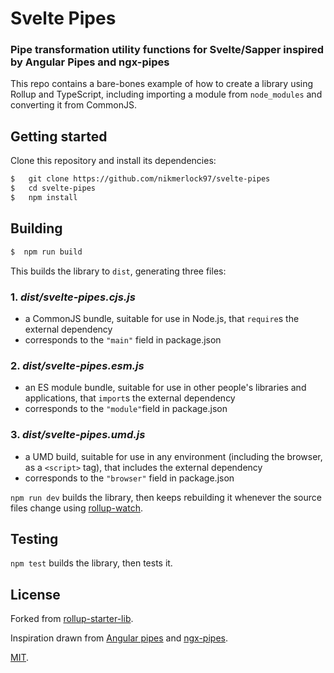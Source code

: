 # Svelte Pipes

### Pipe transformation utility functions for Svelte/Sapper inspired by Angular Pipes and ngx-pipes

This repo contains a bare-bones example of how to create a library using Rollup and TypeScript, including importing a module from `node_modules` and converting it from CommonJS.



## Getting started

Clone this repository and install its dependencies:

```bash
$   git clone https://github.com/nikmerlock97/svelte-pipes
$   cd svelte-pipes
$   npm install
```


## Building

```bash
$  npm run build
```

This builds the library to `dist`, generating three files:


### 1. ***dist/svelte-pipes.cjs.js***

 - a CommonJS bundle, suitable for use in Node.js, that `require`s the external dependency
 - corresponds to the `"main"` field in package.json
    
### 2. ***dist/svelte-pipes.esm.js***

 - an ES module bundle, suitable for use in other people's libraries and applications, that `import`s the external dependency
 - corresponds to the `"module"`field in package.json
    
### 3. ***dist/svelte-pipes.umd.js***
 - a UMD build, suitable for use in any environment (including the browser, as a `<script>` tag), that includes the external dependency
 - corresponds to the `"browser"` field in package.json

`npm run dev` builds the library, then keeps rebuilding it whenever the source files change using [rollup-watch](https://github.com/rollup/rollup-watch).


## Testing

`npm test` builds the library, then tests it.


## License


Forked from [rollup-starter-lib](https://github.com/rollup/rollup-starter-lib/tree/typescript).

Inspiration drawn from [Angular pipes](https://angular.io/api/core/Pipe) and [ngx-pipes](https://github.com/danrevah/ngx-pipes).

[MIT](LICENSE).
